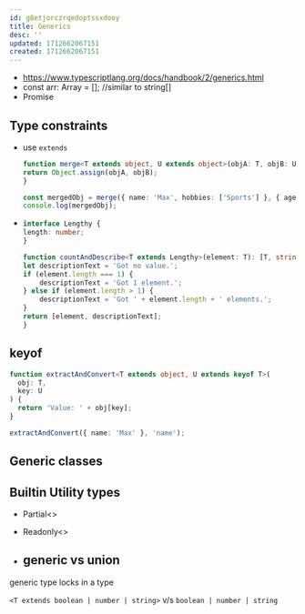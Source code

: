```yaml
---
id: g8etjorczrqedoptssxdooy
title: Generics
desc: ''
updated: 1712662067151
created: 1712662067151
---
```

- https://www.typescriptlang.org/docs/handbook/2/generics.html
- const arr: Array<string> = []; //similar to string[]
- Promise<string>


## Type constraints
- use `extends`

    ```ts
    function merge<T extends object, U extends object>(objA: T, objB: U) {
    return Object.assign(objA, objB);
    }

    const mergedObj = merge({ name: 'Max', hobbies: ['Sports'] }, { age: 30 });
    console.log(mergedObj);
    ```

- 
    ```ts
    interface Lengthy {
    length: number;
    }

    function countAndDescribe<T extends Lengthy>(element: T): [T, string] {
    let descriptionText = 'Got no value.';
    if (element.length === 1) {
        descriptionText = 'Got 1 element.';
    } else if (element.length > 1) {
        descriptionText = 'Got ' + element.length + ' elements.';
    }
    return [element, descriptionText];
    }
    ```

## keyof

```ts
function extractAndConvert<T extends object, U extends keyof T>(
  obj: T,
  key: U
) {
  return 'Value: ' + obj[key];
}

extractAndConvert({ name: 'Max' }, 'name');
```

## Generic classes


## Builtin Utility types
- Partial<>
- Readonly<>

- ## generic vs union

generic type locks in a type

`<T extends boolean | number | string>` v/s `boolean | number | string`
